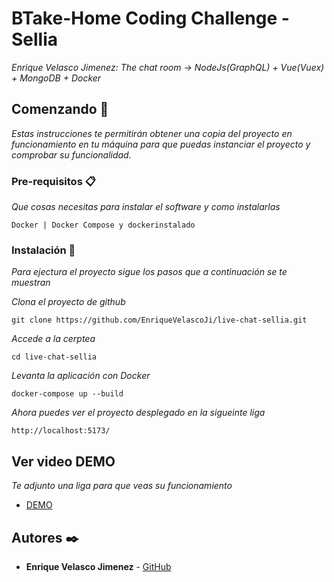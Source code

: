 # BTake-Home Coding Challenge - Sellia

_Enrique Velasco Jimenez: The chat room -> NodeJs(GraphQL) + Vue(Vuex) + MongoDB + Docker_

## Comenzando 🚀

_Estas instrucciones te permitirán obtener una copia del proyecto en funcionamiento en tu máquina para que puedas instanciar el proyecto y comprobar su funcionalidad._


### Pre-requisitos 📋

_Que cosas necesitas para instalar el software y como instalarlas_

```
Docker | Docker Compose y dockerinstalado
```

### Instalación 🔧

_Para ejectura el proyecto sigue los pasos que a continuación se te muestran_

_Clona el proyecto de github_

```
git clone https://github.com/EnriqueVelascoJi/live-chat-sellia.git
```

_Accede a la cerptea_

```
cd live-chat-sellia
```



_Levanta la aplicación con Docker_

```
docker-compose up --build
```


_Ahora puedes ver el proyecto desplegado en la sigueinte liga_

```
http://localhost:5173/
```


## Ver video DEMO 

_Te adjunto una liga para que veas su funcionamiento_

* [DEMO]()



## Autores ✒️

* **Enrique Velasco Jimenez** - [GitHub](https://github.com/EnriqueVelascoJi)